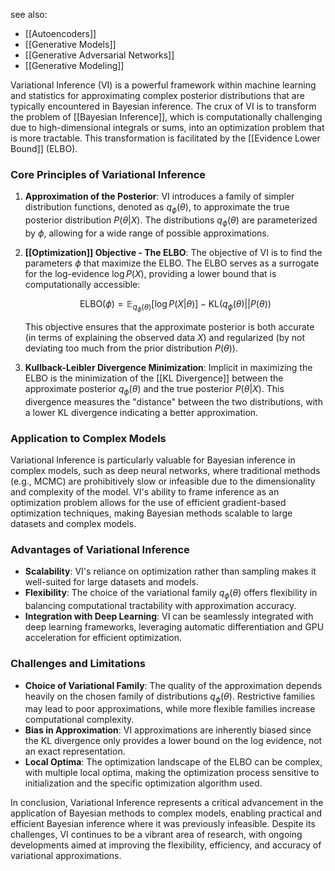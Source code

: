 see also:
- [[Autoencoders]]
- [[Generative Models]]
- [[Generative Adversarial Networks]]
- [[Generative Modeling]]

Variational Inference (VI) is a powerful framework within machine learning and statistics for approximating complex posterior distributions that are typically encountered in Bayesian inference. The crux of VI is to transform the problem of [[Bayesian Inference]], which is computationally challenging due to high-dimensional integrals or sums, into an optimization problem that is more tractable. This transformation is facilitated by the [[Evidence Lower Bound]] (ELBO).

### Core Principles of Variational Inference

1. **Approximation of the Posterior**: VI introduces a family of simpler distribution functions, denoted as $q_\phi(\theta)$, to approximate the true posterior distribution $P(\theta | X)$. The distributions $q_\phi(\theta)$ are parameterized by $\phi$, allowing for a wide range of possible approximations.

2. **[[Optimization]] Objective - The ELBO**: The objective of VI is to find the parameters $\phi$ that maximize the ELBO. The ELBO serves as a surrogate for the log-evidence $\log P(X)$, providing a lower bound that is computationally accessible:

    $$
    \text{ELBO}(\phi) = \mathbb{E}_{q_\phi(\theta)}[\log P(X|\theta)] - \text{KL}(q_\phi(\theta) || P(\theta))
    $$

    This objective ensures that the approximate posterior is both accurate (in terms of explaining the observed data $X$) and regularized (by not deviating too much from the prior distribution $P(\theta)$).

3. **Kullback-Leibler Divergence Minimization**: Implicit in maximizing the ELBO is the minimization of the [[KL Divergence]] between the approximate posterior $q_\phi(\theta)$ and the true posterior $P(\theta | X)$. This divergence measures the "distance" between the two distributions, with a lower KL divergence indicating a better approximation.

### Application to Complex Models

Variational Inference is particularly valuable for Bayesian inference in complex models, such as deep neural networks, where traditional methods (e.g., MCMC) are prohibitively slow or infeasible due to the dimensionality and complexity of the model. VI's ability to frame inference as an optimization problem allows for the use of efficient gradient-based optimization techniques, making Bayesian methods scalable to large datasets and complex models.

### Advantages of Variational Inference

- **Scalability**: VI's reliance on optimization rather than sampling makes it well-suited for large datasets and models.
- **Flexibility**: The choice of the variational family $q_\phi(\theta)$ offers flexibility in balancing computational tractability with approximation accuracy.
- **Integration with Deep Learning**: VI can be seamlessly integrated with deep learning frameworks, leveraging automatic differentiation and GPU acceleration for efficient optimization.

### Challenges and Limitations

- **Choice of Variational Family**: The quality of the approximation depends heavily on the chosen family of distributions $q_\phi(\theta)$. Restrictive families may lead to poor approximations, while more flexible families increase computational complexity.
- **Bias in Approximation**: VI approximations are inherently biased since the KL divergence only provides a lower bound on the log evidence, not an exact representation.
- **Local Optima**: The optimization landscape of the ELBO can be complex, with multiple local optima, making the optimization process sensitive to initialization and the specific optimization algorithm used.

In conclusion, Variational Inference represents a critical advancement in the application of Bayesian methods to complex models, enabling practical and efficient Bayesian inference where it was previously infeasible. Despite its challenges, VI continues to be a vibrant area of research, with ongoing developments aimed at improving the flexibility, efficiency, and accuracy of variational approximations.